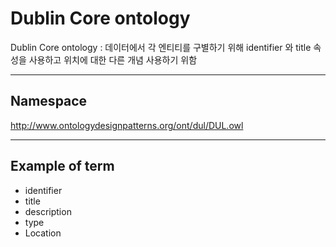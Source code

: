 # Dublin Core ontology

Dublin Core ontology :  데이터에서 각 엔티티를 구별하기 위해 identifier 와 title 속성을 사용하고 위치에 대한 다른 개념 사용하기 위함 

---

## Namespace

http://www.ontologydesignpatterns.org/ont/dul/DUL.owl

---

## Example of term

- identifier
- title
- description
- type
- Location
